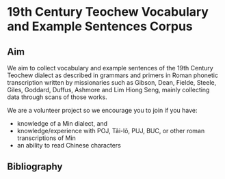 # 19th Century Teochew Vocabulary and Example Sentences Corpus

## Aim
We aim to collect vocabulary and example sentences of the 19th Century Teochew dialect as described in grammars and primers in Roman phonetic transcription written by missionaries such as Gibson, Dean, Fielde, Steele, Giles, Goddard, Duffus, Ashmore and Lim Hiong Seng, mainly collecting data through scans of those works.

We are a volunteer project so we encourage you to join if you have:
* knowledge of a Min dialect, and
* knowledge/experience with POJ, Tâi-lô, PUJ, BUC, or other roman transcriptions of Min
* an ability to read Chinese characters

## Bibliography
